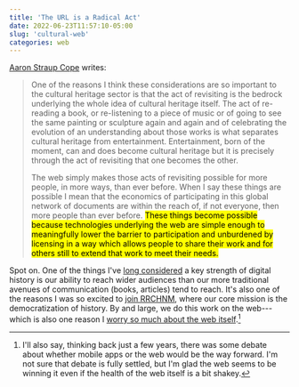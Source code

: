 ```yaml
---
title: 'The URL is a Radical Act'
date: 2022-06-23T11:57:10-05:00
slug: 'cultural-web'
categories: web
---
```


[Aaron Straup Cope](https://www.aaronland.info/weblog/2022/06/17/expectations/#usf) writes:

> One of the reasons I think these considerations are so important to the cultural heritage sector is that the act of revisiting is the bedrock underlying the whole idea of cultural heritage itself. The act of re-reading a book, or re-listening to a piece of music or of going to see the same painting or sculpture again and again and of celebrating the evolution of an understanding about those works is what separates cultural heritage from entertainment. Entertainment, born of the moment, can and does become cultural heritage but it is precisely through the act of revisiting that one becomes the other.
> 
> The web simply makes those acts of revisiting possible for more people, in more ways, than ever before. When I say these things are possible I mean that the economics of participating in this global network of documents are within the reach of, if not everyone, then more people than ever before. <mark>These things become possible because technologies underlying the web are simple enough to meaningfully lower the barrier to participation and unburdened by licensing in a way which allows people to share their work and for others still to extend that work to meet their needs.</mark>

Spot on. One of the things I've [long considered](https://jasonheppler.org/2008/11/08/open-source-scholarship-and-why-history-should-be-open-source/) a key strength of digital history is our ability to reach wider audiences than our more traditional avenues of communication (books, articles) tend to reach. It's also one of the reasons I was so excited to [join RRCHNM](https://jasonheppler.org/2021/05/17/new-role-chmn/), where our core mission is the democratization of history. By and large, we do this work on the web---which is also one reason I [worry so much about the web itself](https://jasonheppler.org/2017/07/05/standing-up-for-net-neutrality/).[^1]

[^1]: I'll also say, thinking back just a few years, there was some debate about whether mobile apps or the web would be the way forward. I'm not sure that debate is fully settled, but I'm glad the web seems to be winning it even if the health of the web itself is a bit shakey.